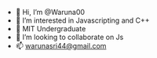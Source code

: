 - 👋 Hi, I’m @Waruna00
- 👀 I’m interested in Javascripting and C++
- 🌱 MIT Undergraduate
- 💞️ I’m looking to collaborate on Js
- 📫 warunasri44@gmail.com


<!---
Waruna00/Waruna00 is a ✨ special ✨ repository because its `README.md` (this file) appears on your GitHub profile.
You can click the Preview link to take a look at your changes.
--->
